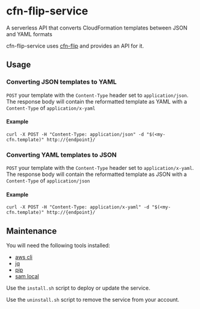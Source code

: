 # cfn-flip-service

A serverless API that converts CloudFormation templates between JSON and YAML formats

cfn-flip-service uses [cfn-flip](https://github.com/awslabs/aws-cfn-template-flip/) and provides an API for it.

## Usage

### Converting JSON templates to YAML

`POST` your template with the `Content-Type` header set to `application/json`. The response body will contain the reformatted template as YAML with a `Content-Type` of `application/x-yaml`

#### Example

    curl -X POST -H "Content-Type: application/json" -d "$(<my-cfn.template)" http://{endpoint}/

### Converting YAML templates to JSON

`POST` your template with the `Content-Type` header set to `application/x-yaml`. The response body will contain the reformatted template as JSON with a `Content-Type` of `application/json`

#### Example

    curl -X POST -H "Content-Type: application/x-yaml" -d "$(<my-cfn.template)" http://{endpoint}/

## Maintenance

You will need the following tools installed:

* [aws cli](https://aws.amazon.com/cli/)
* [jq](https://stedolan.github.io/jq/)
* [pip](https://pypi.python.org/pypi/pip/)
* [sam local](https://github.com/awslabs/aws-sam-local)

Use the `install.sh` script to deploy or update the service.

Use the `uninstall.sh` script to remove the service from your account.
